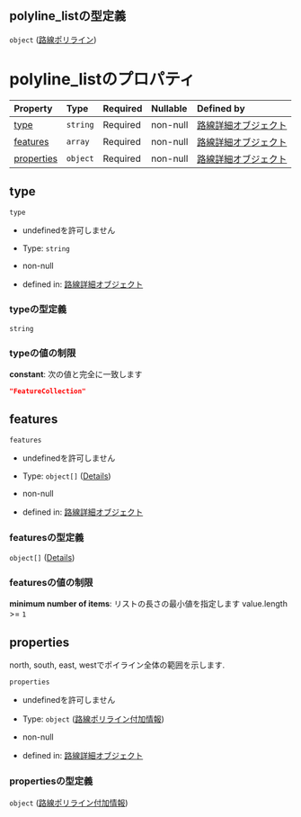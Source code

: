 ## polyline\_listの型定義

`object` ([路線ポリライン](line_detail-properties-路線ポリライン.md))

# polyline\_listのプロパティ

| Property                  | Type     | Required | Nullable | Defined by                                                                                                                         |
| :------------------------ | :------- | :------- | :------- | :--------------------------------------------------------------------------------------------------------------------------------- |
| [type](#type)             | `string` | Required | non-null | [路線詳細オブジェクト](line_detail-properties-路線ポリライン-properties-type.md "undefined#/properties/polyline_list/properties/type")              |
| [features](#features)     | `array`  | Required | non-null | [路線詳細オブジェクト](line_detail-properties-路線ポリライン-properties-features.md "undefined#/properties/polyline_list/properties/features")      |
| [properties](#properties) | `object` | Required | non-null | [路線詳細オブジェクト](line_detail-properties-路線ポリライン-properties-路線ポリライン付加情報.md "undefined#/properties/polyline_list/properties/properties") |

## type



`type`

*   undefinedを許可しません

*   Type: `string`

*   non-null

*   defined in: [路線詳細オブジェクト](line_detail-properties-路線ポリライン-properties-type.md "undefined#/properties/polyline_list/properties/type")

### typeの型定義

`string`

### typeの値の制限

**constant**: 次の値と完全に一致します

```json
"FeatureCollection"
```

## features



`features`

*   undefinedを許可しません

*   Type: `object[]` ([Details](line_detail-properties-路線ポリライン-properties-features-items.md))

*   non-null

*   defined in: [路線詳細オブジェクト](line_detail-properties-路線ポリライン-properties-features.md "undefined#/properties/polyline_list/properties/features")

### featuresの型定義

`object[]` ([Details](line_detail-properties-路線ポリライン-properties-features-items.md))

### featuresの値の制限

**minimum number of items**: リストの長さの最小値を指定します value.length >= `1`

## properties

north, south, east, westでポイライン全体の範囲を示します.

`properties`

*   undefinedを許可しません

*   Type: `object` ([路線ポリライン付加情報](line_detail-properties-路線ポリライン-properties-路線ポリライン付加情報.md))

*   non-null

*   defined in: [路線詳細オブジェクト](line_detail-properties-路線ポリライン-properties-路線ポリライン付加情報.md "undefined#/properties/polyline_list/properties/properties")

### propertiesの型定義

`object` ([路線ポリライン付加情報](line_detail-properties-路線ポリライン-properties-路線ポリライン付加情報.md))
